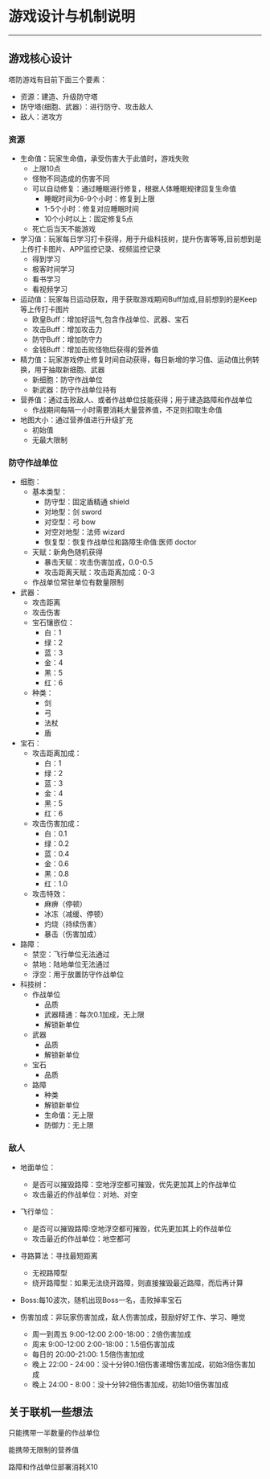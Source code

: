 # 游戏设计与机制说明
***
## 游戏核心设计
塔防游戏有目前下面三个要素：

- 资源：建造、升级防守塔
- 防守塔(细胞、武器）：进行防守、攻击敌人
- 敌人：进攻方

### 资源
- 生命值：玩家生命值，承受伤害大于此值时，游戏失败
    - 上限10点
    - 怪物不同造成的伤害不同
    - 可以自动修复：通过睡眠进行修复，根据人体睡眠规律回复生命值
        - 睡眠时间为6-9个小时：修复到上限
        - 1-5个小时：修复对应睡眠时间
        - 10个小时以上：固定修复5点
    - 死亡后当天不能游戏
- 学习值：玩家每日学习打卡获得，用于升级科技树，提升伤害等等,目前想到是上传打卡图片、APP监控记录、视频监控记录
    - 得到学习
    - 极客时间学习
    - 看书学习
    - 看视频学习
- 运动值：玩家每日运动获取，用于获取游戏期间Buff加成,目前想到的是Keep等上传打卡图片
    - 欧皇Buff：增加好运气,包含作战单位、武器、宝石
    - 攻击Buff：增加攻击力
    - 防守Buff：增加防守力
    - 金钱Buff：增加击败怪物后获得的营养值
- 精力值：玩家游戏停止修复时间自动获得，每日新增的学习值、运动值比例转换，用于抽取新细胞、武器
    - 新细胞：防守作战单位
    - 新武器：防守作战单位持有
- 营养值：通过击败敌人、或者作战单位技能获得；用于建造路障和作战单位
  - 作战期间每隔一小时需要消耗大量营养值，不足则扣取生命值
- 地图大小：通过营养值进行升级扩充
    - 初始值
    - 无最大限制

### 防守作战单位
- 细胞：
    - 基本类型：
        - 防守型：固定盾精通 shield
        - 对地型：剑 sword
        - 对空型：弓 bow
        - 对空对地型：法师 wizard
        - 恢复型：恢复作战单位和路障生命值:医师 doctor
    - 天赋：新角色随机获得
        - 暴击天赋：攻击伤害加成，0.0-0.5
        - 攻击距离天赋：攻击距离加成：0-3
    - 作战单位常驻单位有数量限制
- 武器：
    - 攻击距离
    - 攻击伤害
    - 宝石镶嵌位：
        - 白：1
        - 绿：2
        - 蓝：3
        - 金：4
        - 黑：5
        - 红：6
    - 种类：
      - 剑
      - 弓
      - 法杖
      - 盾
- 宝石：
    - 攻击距离加成：
        - 白：1
        - 绿：2
        - 蓝：3
        - 金：4
        - 黑：5
        - 红：6
    - 攻击伤害加成：
        - 白：0.1
        - 绿：0.2
        - 蓝：0.4
        - 金：0.6
        - 黑：0.8
        - 红：1.0
    - 攻击特效：
        - 麻痹（停顿）
        - 冰冻（减缓、停顿）
        - 灼烧（持续伤害）
        - 暴击（伤害加成）
- 路障：
    - 禁空：飞行单位无法通过
    - 禁地：陆地单位无法通过
    - 浮空：用于放置防守作战单位
- 科技树：
  - 作战单位
    - 品质
    - 武器精通：每次0.1加成，无上限
    - 解锁新单位
  - 武器
    - 品质
    - 解锁新单位
  - 宝石
    - 品质
  - 路障
    - 种类
    - 解锁新单位
    - 生命值：无上限
    - 防御力：无上限

### 敌人
- 地面单位：
    - 是否可以摧毁路障：空地浮空都可摧毁，优先更加其上的作战单位
    - 攻击最近的作战单位：对地、对空
- 飞行单位：
    - 是否可以摧毁路障:空地浮空都可摧毁，优先更加其上的作战单位
    - 攻击最近的作战单位：地空都可

- 寻路算法：寻找最短距离
    - 无视路障型
    - 绕开路障型：如果无法绕开路障，则直接摧毁最近路障，而后再计算

- Boss:每10波次，随机出现Boss一名，击败掉率宝石

- 伤害加成：非玩家伤害加成，敌人伤害加成，鼓励好好工作、学习、睡觉
    - 周一到周五 9:00-12:00 2:00-18:00：2倍伤害加成
    - 周末 9:00-12:00 2:00-18:00：1.5倍伤害加成
    - 每日的 20:00-21:00: 1.5倍伤害加成
    - 晚上 22:00 - 24:00：没十分钟0.1倍伤害递增伤害加成，初始3倍伤害加成
    - 晚上 24:00 - 8:00：没十分钟2倍伤害加成，初始10倍伤害加成

## 关于联机一些想法
只能携带一半数量的作战单位

能携带无限制的营养值

路障和作战单位部署消耗X10